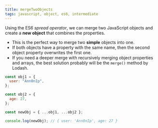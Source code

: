 ```yaml
---
title: mergeTwoObjects
tags: javascript, object, es6, intermediate
---
```


Using the ES6 _spread operator_, we can merge two JavaScript objects and create a **new object** that combines the properties.

- This is the perfect way to merge two **simple** objects into one.
- If both objects have a property with the same name, then the second object property overwrites the first one.
- If you need a deeper merge with recursively merging object properties and arrays, the best solution probably will be the `merge()` method by Lodash.

```js
const obj1 = {
  user: "Ann0nIp",
};

const obj2 = {
  age: 27,
};

const newObj = { ...obj1, ...obj2 };
```

```js
console.log(newObj); // { user: 'Ann0nIp', age: 27 }
```
